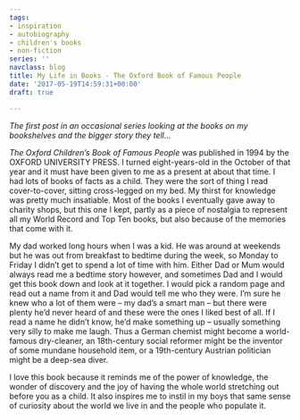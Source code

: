 ```yaml
---
tags:
- inspiration
- autobiography
- children's books
- non-fiction
series: ''
navclass: blog
title: My Life in Books - The Oxford Book of Famous People
date: '2017-05-19T14:59:31+00:00'
draft: true

---
```

*The first post in an occasional series looking at the books on my bookshelves and the bigger story they tell...*

*The Oxford Children’s Book of Famous People* was published in 1994 by the  OXFORD UNIVERSITY PRESS. I turned eight-years-old in the October of that year and it must have been given to me as a present at about that time. I had lots of books of facts as a child. They were the sort of thing I read cover-to-cover, sitting cross-legged on my bed. My thirst for knowledge was pretty much insatiable. Most of the books I eventually gave away to charity shops, but this one I kept, partly as a piece of nostalgia to represent all my World Record and Top Ten books, but also because of the memories that come with it.

<!--more-->

My dad worked long hours when I was a kid. He was around at weekends but he was out from breakfast to bedtime during the week, so Monday to Friday I didn’t get to spend a lot of time with him. Either Dad or Mum would always read me a bedtime story however, and sometimes Dad and I would get this book down and look at it together. I would pick a random page and read out a name from it and Dad would tell me who they were. I’m sure he knew who a lot of them were – my dad’s a smart man – but there were plenty he’d never heard of and these were the ones I liked best of all. If I read a name he didn’t know, he’d make something up – usually something very silly to make me laugh. Thus a German chemist might become a world-famous dry-cleaner, an 18th-century social reformer might be the inventor of some mundane household item, or a 19th-century Austrian politician might be a deep-sea diver.

I love this book because it reminds me of the power of knowledge, the wonder of discovery and the joy of having the whole world stretching out before you as a child. It also inspires me to instil in my boys that same sense of curiosity about the world we live in and the people who populate it.